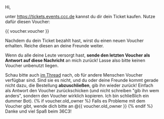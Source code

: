 Hi,

unter https://tickets.events.ccc.de kannst du dir dein Ticket kaufen. Nutze dafür diesen Voucher:

{{ voucher.voucher }}

Nachdem du dein Ticket bezahlt hast, wirst du einen neuen Voucher erhalten. Reiche diesen an deine Freunde weiter.

Wenn du alle deine Leute versorgt hast, **sende den letzten Voucher als Antwort auf diese Nachricht** an mich zurück! Lasse also bitte keinen Voucher unbenutzt liegen.

Schau bitte auch [im Thread](https://forum.flipdot.org/t/voucher-36c3/3432/4) nach, ob für andere Menschen Voucher verfügbar sind. Sind sie es nicht, und du oder deine Freunde kommt gerade nicht dazu, die Bestellung **abzuschließen**, gib ihn wieder zurück! Einfach als Antwort den Voucher zurückschicken (und nicht schreiben "gib ihn wem anders", sondern den Voucher wirklich kopieren. Ich bin schließlich ein dummer Bot).
{% if voucher.old_owner %}
Falls es Probleme mit dem Voucher gibt, wende dich bitte an @{{ voucher.old_owner }}
{% endif %}
Danke und viel Spaß beim 36C3!